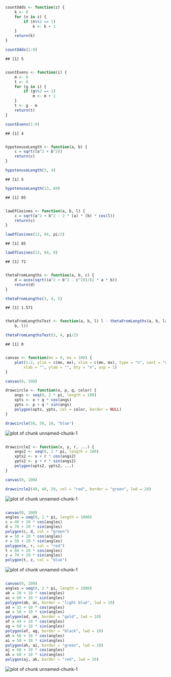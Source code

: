 
```r
countOdds <- function(z) {
    k <- 0
    for (n in z) {
        if (n%%2 == 1) 
            k <- k + 1
    }
    return(k)
}

countOdds(1:9)
```

```
## [1] 5
```

```r

countEvens <- function(i) {
    m <- 0
    t <- 0
    for (g in i) {
        if (g%%2 == 1) 
            m <- m + 1
    }
    t <- g - m
    return(t)
}

countEvens(1:9)
```

```
## [1] 4
```

```r

hypotenuseLength <- function(a, b) {
    c = sqrt((a^2 + b^2))
    return(c)
}

hypotenuseLength(3, 4)
```

```
## [1] 5
```

```r
hypotenuseLength(13, 84)
```

```
## [1] 85
```

```r

lawOfCosines <- function(a, b, l) {
    c = sqrt(a^2 + b^2 - 2 * (a) * (b) * cos(l))
    return(c)
}

lawOfCosines(13, 84, pi/2)
```

```
## [1] 85
```

```r
lawOfCosines(13, 84, 0)
```

```
## [1] 71
```

```r

thetaFromLengths <- function(a, b, c) {
    d = acos(sqrt((a^2 + b^2 - c^2))/(2 * a * b))
    return(d)
}

thetaFromLengths(3, 4, 5)
```

```
## [1] 1.571
```

```r

thetaFromLengthsTest <- function(a, b, l) l - thetaFromLengths(a, b, lawOfCosines(a, 
    b, l))

thetaFromLengthsTest(3, 4, pi/2)
```

```
## [1] 0
```

```r

canvas <- function(mn = 0, mx = 100) {
    plot(1:2, ylim = c(mn, mx), xlim = c(mn, mx), type = "n", xaxt = "n", yaxt = "n", 
        xlab = "", ylab = "", bty = "n", asp = 1)
}

canvas(0, 100)

drawcircle <- function(o, p, q, color) {
    angs <- seq(0, 2 * pi, length = 100)
    xpts <- o + q * cos(angs)
    ypts <- p + q * sin(angs)
    polygon(xpts, ypts, col = color, border = NULL)
}

drawcircle(50, 50, 10, "blue")
```

![plot of chunk unnamed-chunk-1](figure/unnamed-chunk-11.png) 

```r

drawcircle2 <- function(x, y, r, ...) {
    angs2 <- seq(0, 2 * pi, length = 100)
    xpts2 <- x + r * cos(angs2)
    ypts2 <- y + r * sin(angs2)
    polygon(xpts2, ypts2, ...)
}

canvas(0, 100)

drawcircle2(40, 40, 20, col = "red", border = "green", lwd = 20)
```

![plot of chunk unnamed-chunk-1](figure/unnamed-chunk-12.png) 

```r

canvas(0, 100)
angles = seq(0, 2 * pi, length = 1000)
c = 40 + 20 * cos(angles)
d = 70 + 20 * sin(angles)
polygon(c, d, col = "green")
e = 50 + 20 * cos(angles)
r = 50 + 20 * sin(angles)
polygon(e, r, col = "red")
t = 60 + 20 * cos(angles)
z = 70 + 20 * sin(angles)
polygon(t, z, col = "blue")
```

![plot of chunk unnamed-chunk-1](figure/unnamed-chunk-13.png) 

```r

canvas(0, 100)
angles = seq(0, 2 * pi, length = 1000)
ab = 20 + 10 * cos(angles)
ac = 60 + 10 * sin(angles)
polygon(ab, ac, border = "light blue", lwd = 10)
ad = 32 + 10 * cos(angles)
ae = 50 + 10 * sin(angles)
polygon(ad, ae, border = "gold", lwd = 10)
af = 44 + 10 * cos(angles)
ag = 60 + 10 * sin(angles)
polygon(af, ag, border = "black", lwd = 10)
ah = 56 + 10 * cos(angles)
ai = 50 + 10 * sin(angles)
polygon(ah, ai, border = "green", lwd = 10)
aj = 68 + 10 * cos(angles)
ak = 60 + 10 * sin(angles)
polygon(aj, ak, border = "red", lwd = 10)
```

![plot of chunk unnamed-chunk-1](figure/unnamed-chunk-14.png) 

